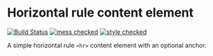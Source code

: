 # Horizontal rule content element

[![Build Status](https://travis-ci.org/bit3/contao-horizontal-rule.png?branch=master)](https://travis-ci.org/bit3/contao-horizontal-rule) [![mess checked](https://bit3.de/files/Icons/mess-checked.png)](https://github.com/bit3/php-coding-standard) [![style checked](https://bit3.de/files/Icons/style-checked.png)](https://github.com/bit3/php-coding-standard)

A simple horizontal rule `<hr>` content element with an optional anchor.
